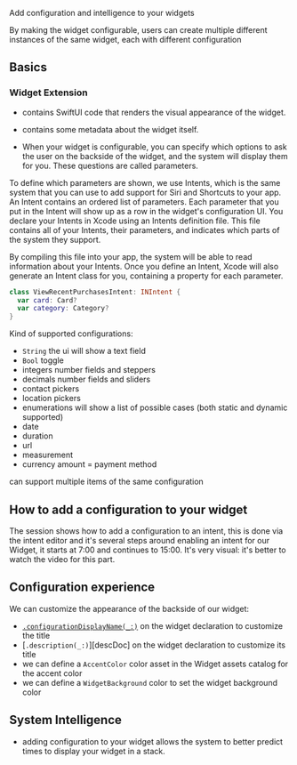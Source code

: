 Add configuration and intelligence to your widgets

By making the widget configurable, users can create multiple different instances of the same widget, each with different configuration

## Basics
### Widget Extension

- contains SwiftUI code that renders the visual appearance of the widget. 
- contains some metadata about the widget itself.

- When your widget is configurable, you can specify which options to ask the user on the backside of the widget, and the system will display them for you. These questions are called parameters.

 To define which parameters are shown, we use Intents, which is the same system that you can use to add support for Siri and Shortcuts to your app. An Intent contains an ordered list of parameters. Each parameter that you put in the Intent will show up as a row in the widget's configuration UI. You declare your Intents in Xcode using an Intents definition file. This file contains all of your Intents, their parameters, and indicates which parts of the system they support.

By compiling this file into your app, the system will be able to read information about your Intents. Once you define an Intent, Xcode will also generate an Intent class for you, containing a property for each parameter. 

```swift
class ViewRecentPurchasesIntent: INIntent {
  var card: Card?
  var category: Category?
}
```

Kind of supported configurations: 
- `String` the ui will show a text field
- `Bool` toggle
- integers number fields and steppers
- decimals number fields and sliders
- contact pickers
- location pickers
- enumerations will show a list of possible cases (both static and dynamic supported)
- date
- duration
- url
- measurement
- currency amount
= payment method

can support multiple items of the same configuration

## How to add a configuration to your widget

The session shows how to add a configuration to an intent, this is done via the intent editor and it's several steps around enabling an intent for our Widget, it starts at 7:00 and continues to 15:00. It's very visual: it's better to watch the video for this part.

## Configuration experience

We can customize the appearance of the backside of our widget:

- [`.configurationDisplayName(_:)`][confDisplNameDoc] on the widget declaration to customize the title
- [`.description(_:)`][descDoc] on the widget declaration to customize its title
- we can define a `AccentColor` color asset in the Widget assets catalog for the accent color
- we can define a `WidgetBackground` color to set the widget background color

## System Intelligence

- adding configuration to your widget allows the system to better predict times to display your widget in a stack.

[confDisplNameDoc]: https://developer.apple.com/documentation/widgetkit/intentconfiguration/configurationdisplayname(_:)-3ubj0
[descSoc]: https://developer.apple.com/documentation/widgetkit/intentconfiguration/description(_:)-1yars